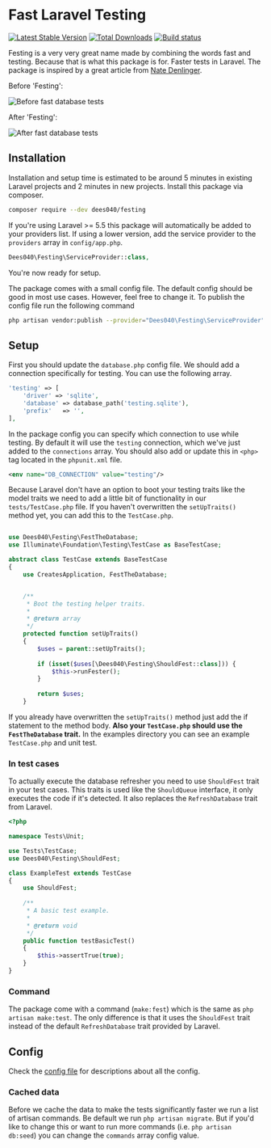 # Fast Laravel Testing

<a href="https://packagist.org/packages/dees040/festing"><img src="https://poser.pugx.org/dees040/festing/v/stable" alt="Latest Stable Version"></a>
<a href="https://packagist.org/packages/dees040/festing"><img src="https://poser.pugx.org/dees040/festing/downloads" alt="Total Downloads"></a>
<a href="https://travis-ci.org/dees040/festing"><img src="https://travis-ci.org/dees040/festing.svg?branch=master" alt="Build status"></a>

Festing is a very very great name made by combining the words fast and testing. Because that is what this package is for. Faster tests in Laravel. The package is inspired by a great article from [Nate Denlinger](https://natedenlinger.com/my-suggestions-to-speed-up-testing-with-laravel-and-phpunit/).

Before 'Festing':

![Before fast database tests](https://i.imgur.com/mbtRUS3.png)

After 'Festing':

![After fast database tests](https://i.imgur.com/KfZsFm1.png)

## Installation

Installation and setup time is estimated to be around 5 minutes in existing Laravel projects and 2 minutes in new projects. Install this package via composer.

```bash
composer require --dev dees040/festing
```

If you're using Laravel >= 5.5 this package will automatically be added to your providers list. If using a lower version, add the service provider to the `providers` array in `config/app.php`.

```php
Dees040\Festing\ServiceProvider::class,
```

You're now ready for setup.

The package comes with a small config file. The default config should be good in most use cases. However, feel free to change it. To publish the config file run the following command

```bash
php artisan vendor:publish --provider="Dees040\Festing\ServiceProvider" --tag="config"
```

## Setup

First you should update the `database.php` config file. We should add a connection specifically for testing. You can use the following array.

```php
'testing' => [
    'driver' => 'sqlite',
    'database' => database_path('testing.sqlite'),
    'prefix'   => '',
],
```

In the package config you can specify which connection to use while testing. By default it will use the `testing` connection, which we've just added to the `connections` array. You should also add or update this in `<php>` tag located in the `phpunit.xml` file.

```xml
<env name="DB_CONNECTION" value="testing"/>
```

Because Laravel don't have an option to boot your testing traits like the model traits we need to add a little bit of functionality in our `tests/TestCase.php` file. If you haven't overwritten the `setUpTraits()` method yet, you can add this to the `TestCase.php`.

```php

use Dees040\Festing\FestTheDatabase;
use Illuminate\Foundation\Testing\TestCase as BaseTestCase;

abstract class TestCase extends BaseTestCase
{
    use CreatesApplication, FestTheDatabase;


    /**
     * Boot the testing helper traits.
     *
     * @return array
     */
    protected function setUpTraits()
    {
        $uses = parent::setUpTraits();
    
        if (isset($uses[\Dees040\Festing\ShouldFest::class])) {
            $this->runFester();
        }
    
        return $uses;
    }
```

If you already have overwritten the `setUpTraits()` method just add the if statement to the method body. **Also your `TestCase.php` should use the `FestTheDatabase` trait.** In the examples directory you can see an example `TestCase.php` and unit test.

### In test cases

To actually execute the database refresher you need to use `ShouldFest` trait in your test cases. This traits is used like the `ShouldQueue` interface, it only executes the code if it's detected. It also replaces the `RefreshDatabase` trait from Laravel.

```php
<?php

namespace Tests\Unit;

use Tests\TestCase;
use Dees040\Festing\ShouldFest;

class ExampleTest extends TestCase
{
    use ShouldFest;
    
    /**
     * A basic test example.
     *
     * @return void
     */
    public function testBasicTest()
    {
        $this->assertTrue(true);
    }
}
```

### Command

The package come with a command (`make:fest`) which is the same as `php artisan make:test`. The only difference is that it uses the `ShouldFest` trait instead of the default `RefreshDatabase` trait provided by Laravel.

## Config

Check the [config file](https://github.com/dees040/festing/blob/master/src/config/festing.php) for descriptions about all the config.

### Cached data

Before we cache the data to make the tests significantly faster we run a list of artisan commands. Be default we run `php artisan migrate`. But if you'd like to change this or want to run more commands (i.e. `php artisan db:seed`) you can change the `commands` array config value. 
